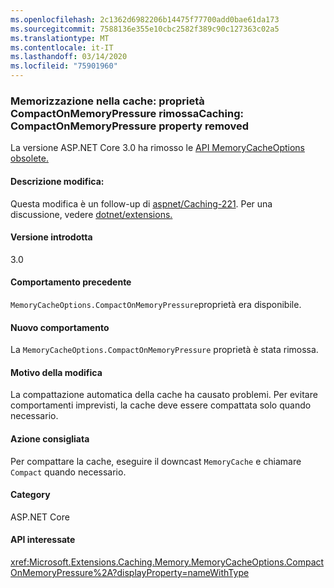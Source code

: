 ```yaml
---
ms.openlocfilehash: 2c1362d6982206b14475f77700add0bae61da173
ms.sourcegitcommit: 7588136e355e10cbc2582f389c90c127363c02a5
ms.translationtype: MT
ms.contentlocale: it-IT
ms.lasthandoff: 03/14/2020
ms.locfileid: "75901960"
---
```

### <a name="caching-compactonmemorypressure-property-removed"></a>Memorizzazione nella cache: proprietà CompactOnMemoryPressure rimossaCaching: CompactOnMemoryPressure property removed

La versione ASP.NET Core 3.0 ha rimosso le [API MemoryCacheOptions obsolete.](https://github.com/dotnet/extensions/blob/dc5c593da7b72c82e6fe85abb91d03818f9b700c/src/Caching/Memory/src/MemoryCacheOptions.cs#L17-L18)

#### <a name="change-description"></a>Descrizione modifica:

Questa modifica è un follow-up di [aspnet/Caching-221](https://github.com/aspnet/Caching/issues/221). Per una discussione, vedere [dotnet/extensions.](https://github.com/dotnet/extensions/issues/1062)

#### <a name="version-introduced"></a>Versione introdotta

3.0

#### <a name="old-behavior"></a>Comportamento precedente

`MemoryCacheOptions.CompactOnMemoryPressure`proprietà era disponibile.

#### <a name="new-behavior"></a>Nuovo comportamento

La `MemoryCacheOptions.CompactOnMemoryPressure` proprietà è stata rimossa.

#### <a name="reason-for-change"></a>Motivo della modifica

La compattazione automatica della cache ha causato problemi. Per evitare comportamenti imprevisti, la cache deve essere compattata solo quando necessario.

#### <a name="recommended-action"></a>Azione consigliata

Per compattare la cache, eseguire il downcast `MemoryCache` e chiamare `Compact` quando necessario.

#### <a name="category"></a>Category

ASP.NET Core

#### <a name="affected-apis"></a>API interessate

<xref:Microsoft.Extensions.Caching.Memory.MemoryCacheOptions.CompactOnMemoryPressure%2A?displayProperty=nameWithType>

<!--

#### Affected APIs

`Overload:Microsoft.Extensions.Caching.Memory.MemoryCacheOptions.CompactOnMemoryPressure`

-->
